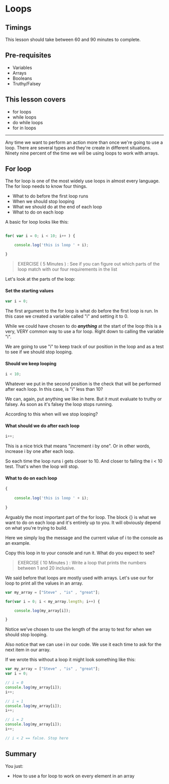 # Loops

## Timings

This lesson should take between 60 and 90 minutes to complete.

## Pre-requisites

* Variables
* Arrays
* Booleans
* Truthy/Falsey

## This lesson covers

* for loops
* while loops
* do while loops
* for in loops

***

Any time we want to perform an action more than once we're going to use a loop. There are several types and they're create in different situations. Ninety nine percent of the time we will be using loops to work with arrays. 

## For loop

The for loop is one of the most widely use loops in almost every language. The for loop needs to know four things.

* What to do before the first loop runs
* When we should stop looping
* What we should do at the end of each loop
* What to do on each loop

A basic for loop looks like this:

```javascript
	
for( var i = 0; i < 10; i++ ) {

	console.log('this is loop ' + i);

}

```

> EXERCISE ( 5 Minutes ) : See if you can figure out which parts of the loop match with our four requirements in the list


Let's look at the parts of the loop:

#### Set the starting values

```javascript
var i = 0;
```

The first argument to the for loop is what do before the first loop is run. In this case we created a variable called "i" and setting it to 0. 

While we could have chosen to do ***anything*** at the start of the loop this is a very, VERY common way to use a for loop. Right down to calling the variable "i". 

We are going to use "i" to keep track of our position in the loop and as a test to see if we should stop looping.

#### Should we keep looping

```javascript
i < 10;
```
Whatever we put in the second position is the check that will be performed after each loop. In this case, is "i" less than 10?

We can, again, put anything we like in here. But it must evaluate to truthy or falsey. As soon as it's falsey the loop stops running. 

According to this when will we stop looping?

#### What should we do after each loop

```javascript
i++;
```

This is a nice trick that means "increment i by one". Or in other words, increase i by one after each loop.

So each time the loop runs i gets closer to 10. And closer to failing the i < 10 test. That's when the loop will stop.

#### What to do on each loop

```javascript
{
	
	console.log('this is loop ' + i);
	
}
```

Arguably the most important part of the for loop. The block {} is what we want to do on each loop and it's entirely up to you. It will obviously depend on what you're trying to build. 

Here we simply log the message and the current value of i to the console as an example.

Copy this loop in to your console and run it. What do you expect to see?

> EXERCISE ( 10 Minutes ) : Write a loop that prints the numbers between 1 and 20 inclusive.

We said before that loops are mostly used with arrays. Let's use our for loop to print all the values in an array.

```javascript
var my_array = ["Steve" , "is" , "great"];

for(var i = 0; i < my_array.length; i++) {

	console.log(my_array[i]);

}
```

Notice we've chosen to use the length of the array to test for when we should stop looping. 

Also notice that we can use i in our code. We use it each time to ask for the next item in our array. 

If we wrote this without a loop it might look something like this:

```javascript
var my_array = ["Steve" , "is" , "great"];
var i = 0;

// i = 0
console.log(my_array[i]);
i++;

// i = 1
console.log(my_array[i]);
i++;

// i = 2
console.log(my_array[i]);
i++;

// i < 2 == false. Stop here

```

## Summary

You just:

* How to use a for loop to work on every element in an array







 


















